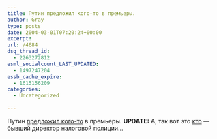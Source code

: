 ```yaml
---
title: Путин предложил кого-то в премьеры.
author: Gray
type: posts
date: 2004-03-01T07:20:24+00:00
excerpt:
url: /4684
dsq_thread_id:
  - 2263272812
esml_socialcount_LAST_UPDATED:
  - 1497247204
essb_cache_expire:
  - 1615156209
categories:
  - Uncategorized

---
```








Путин <a href="http://www.lenta.ru/russia/2004/03/01/new/" target="_blank">предложил кого-то</a> в премьеры. **UPDATE:** А, так вот это <a href="http://www.olo.ru/news/politic/2131.html" target="_blank">кто</a> &#8212; бывший директор налоговой полиции&#8230;
